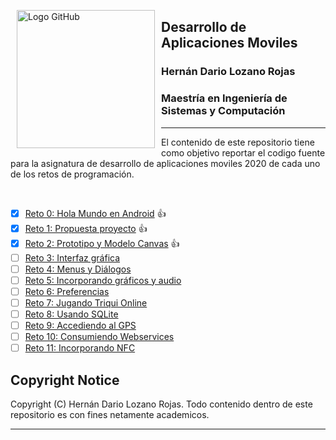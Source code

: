 <p><img alt="Logo GitHub" height="221px" src="https://upload.wikimedia.org/wikipedia/commons/thumb/0/0a/Logotipo_de_la_Universidad_Nacional_de_Colombia.svg/1024px-Logotipo_de_la_Universidad_Nacional_de_Colombia.svg.png" align="left" hspace="10px" vspace="0px"></p>

## Desarrollo de Aplicaciones Moviles
### Hernán Dario Lozano Rojas

### Maestría en Ingeniería de Sistemas y Computación
--------
El contenido de este repositorio tiene como objetivo reportar el codigo fuente para la asignatura de desarrollo de aplicaciones moviles 2020 de cada uno de los retos de programación.

<br>

- [x] [Reto 0: Hola Mundo en Android](https://github.com/hdlozanorojas/movilesunal2020/tree/master/Reto0) :+1:
- [x] [Reto 1: Propuesta proyecto](https://github.com/hdlozanorojas/movilesunal2020) :+1:
- [x] [Reto 2: Prototipo y Modelo Canvas](https://github.com/hdlozanorojas/movilesunal2020) :+1:
- [ ] [Reto 3: Interfaz gráfica ](https://github.com/hdlozanorojas/movilesunal2020)
- [ ] [Reto 4: Menus y Diálogos](https://github.com/hdlozanorojas/movilesunal2020)
- [ ] [Reto 5: Incorporando gráficos y audio](https://github.com/hdlozanorojas/movilesunal2020)
- [ ] [Reto 6: Preferencias](https://github.com/hdlozanorojas/movilesunal2020)
- [ ] [Reto 7: Jugando Triqui Online](https://github.com/hdlozanorojas/movilesunal2020)
- [ ] [Reto 8: Usando SQLite](https://github.com/hdlozanorojas/movilesunal2020)
- [ ] [Reto 9: Accediendo al GPS](https://github.com/hdlozanorojas/movilesunal2020)
- [ ] [Reto 10: Consumiendo Webservices](https://github.com/hdlozanorojas/movilesunal2020)
- [ ] [Reto 11: Incorporando NFC](https://github.com/hdlozanorojas/movilesunal2020)

## Copyright Notice
Copyright (C) Hernán Dario Lozano Rojas. Todo contenido dentro de este repositorio es con fines netamente academicos.

--------
